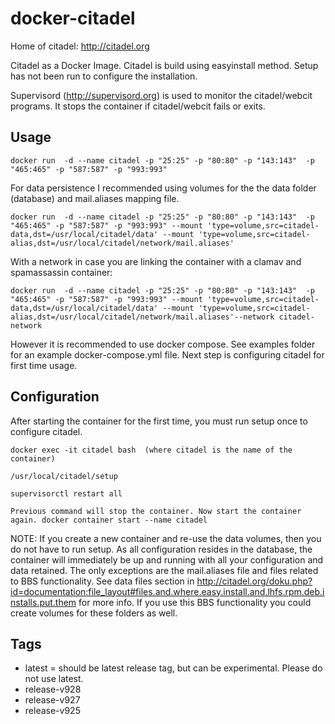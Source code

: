 docker-citadel
======================
Home of citadel: http://citadel.org

Citadel as a Docker Image. Citadel is build using easyinstall method. Setup has not been run to configure the installation.

Supervisord (http://supervisord.org) is used to monitor the citadel/webcit programs. It stops the container if citadel/webcit fails or exits.

Usage 
--------------
    docker run  -d --name citadel -p "25:25" -p "80:80" -p "143:143"  -p "465:465" -p "587:587" -p "993:993"
For data persistence I recommended using volumes for the the data folder (database) and mail.aliases mapping file.

    docker run  -d --name citadel -p "25:25" -p "80:80" -p "143:143"  -p "465:465" -p "587:587" -p "993:993" --mount 'type=volume,src=citadel-data,dst=/usr/local/citadel/data' --mount 'type=volume,src=citadel-alias,dst=/usr/local/citadel/network/mail.aliases'

With a network in case you are linking the container with a clamav and spamassassin container: 

    docker run  -d --name citadel -p "25:25" -p "80:80" -p "143:143"  -p "465:465" -p "587:587" -p "993:993" --mount 'type=volume,src=citadel-data,dst=/usr/local/citadel/data' --mount 'type=volume,src=citadel-alias,dst=/usr/local/citadel/network/mail.aliases'--network citadel-network

However it is recommended to use docker compose. See examples folder for an example docker-compose.yml file.
Next step is configuring citadel for first time usage.

Configuration
-----------------
After starting the container for the first time, you must run setup once to configure citadel.
    
    docker exec -it citadel bash  (where citadel is the name of the container)

    /usr/local/citadel/setup

    supervisorctl restart all

    Previous command will stop the container. Now start the container again. docker container start --name citadel

NOTE: If you create a new container and re-use the data volumes, then you do not have to run setup. As all configuration resides in the database, the container will immediately be up and running with all your configuration and data retained. The only exceptions are the mail.aliases file and files related to BBS functionality. See data files section in http://citadel.org/doku.php?id=documentation:file_layout#files.and.where.easy.install.and.lhfs.rpm.deb.installs.put.them for more info. If you use this BBS functionality you could create volumes for these folders as well.

Tags
-----------------
* latest = should be latest release tag, but can be experimental. Please do not use latest.
* release-v928
* release-v927
* release-v925


